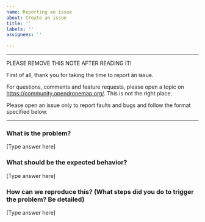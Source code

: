 ```yaml
---
name: Reporting an issue
about: Create an issue
title: ''
labels: ''
assignees: ''

---
```


****************************************
PLEASE REMOVE THIS NOTE AFTER READING IT!

First of all, thank you for taking the time to report an issue.

For questions, comments and feature requests, please open a topic on https://community.opendronemap.org/. This is not the right place.

Please open an issue only to report faults and bugs and follow the format specified below.
****************************************

### What is the problem?

[Type answer here]

### What should be the expected behavior?

[Type answer here]

### How can we reproduce this? (What steps did you do to trigger the problem? Be detailed)

[Type answer here]
